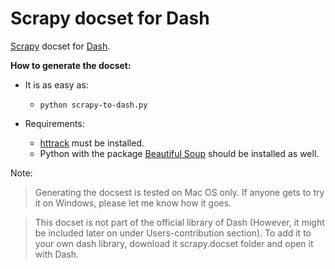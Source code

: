 Scrapy docset for Dash
===========

[Scrapy](http://scrapy.org) docset for [Dash](http://kapeli.com/dash).


__How to generate the docset:__

- It is as easy as:
	- ``python scrapy-to-dash.py``

- Requirements:

	- [httrack](http://www.httrack.com/) must be installed.
	- Python with the package [Beautiful Soup](https://pypi.python.org/pypi/beautifulsoup4/4.3.2) should be installed as well.


Note:
> Generating the docsest is tested on Mac OS only. If anyone gets to try it on Windows, please let me know how it goes.

> This docset is not part of the official library of Dash (However, it might be included later on under Users-contribution section). To add it to your own dash library, download it scrapy.docset folder and open it with Dash.